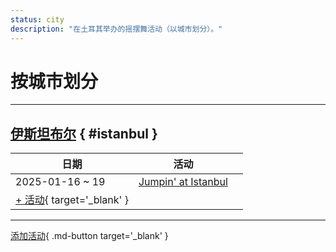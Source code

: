 ```yaml
---
status: city
description: "在土耳其举办的摇摆舞活动（以城市划分）。"
---
```


# 按城市划分

---

## <a id=istanbul></a>[伊斯坦布尔](#istanbul) { #istanbul }

| 日期 | 活动 | |
| --- | --- | --- |
| 2025-01-16 ~ 19 | [Jumpin' at Istanbul](jumpin-at-istanbul-2025.md) |  |
| [+ 活动](https://github.com/swingdance/events/issues/new?assignees=&labels=add+event&projects=&template=02-add_entity.yml&title=%5B2024%2Ftr%5D%20%3CName%3E&region=tr&province=Istanbul&city=Istanbul&org_id=&date_starts=2024-&date_ends=2024-){ target='_blank' }

---

[添加活动](https://github.com/swingdance/events/issues/new?assignees=&labels=add+event&projects=&template=02-add_entity.yml&title=%5Btr%5D%20%3CName%3E&region=tr&province=&city=&org_id=2024){ .md-button target='_blank' }
